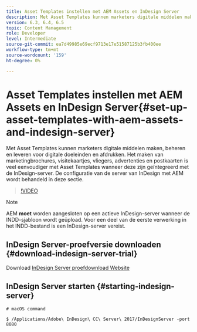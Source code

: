 ```yaml
---
title: Asset Templates instellen met AEM Assets en InDesign Server
description: Met Asset Templates kunnen marketers digitale middelen maken, beheren en leveren voor digitale doeleinden en afdrukken. Het maken van marketingbrochures, visitekaartjes, vliegers, advertenties en postkaarten is veel eenvoudiger met Asset Templates wanneer deze zijn geïntegreerd met de InDesign-server. De configuratie van de server van InDesign met AEM wordt behandeld in deze sectie.
version: 6.3, 6.4, 6.5
topic: Content Management
role: Developer
level: Intermediate
source-git-commit: ea7d49985e69ecf9713e17e51587125b3fb400ee
workflow-type: tm+mt
source-wordcount: '159'
ht-degree: 0%

---
```



# Asset Templates instellen met AEM Assets en InDesign Server{#set-up-asset-templates-with-aem-assets-and-indesign-server}

Met Asset Templates kunnen marketers digitale middelen maken, beheren en leveren voor digitale doeleinden en afdrukken. Het maken van marketingbrochures, visitekaartjes, vliegers, advertenties en postkaarten is veel eenvoudiger met Asset Templates wanneer deze zijn geïntegreerd met de InDesign-server. De configuratie van de server van InDesign met AEM wordt behandeld in deze sectie.

>[!VIDEO](https://video.tv.adobe.com/v/17069/?quality=9&learn=on)

>[!NOTE]
>
>AEM **moet** worden aangesloten op een actieve InDesign-server wanneer de INDD-sjabloon wordt geüpload. Voor een deel van de eerste verwerking in het INDD-bestand is een InDesign-server vereist.

## InDesign Server-proefversie downloaden {#download-indesign-server-trial}

Download [InDesign Server proefdownload Website](https://www.adobe.com/devnet/premiere/sdk/cs5/indesign-server-trial-downloads.html)

## InDesign Server starten {#starting-indesign-server}

```shell
# macOS command

$ /Applications/Adobe\ InDesign\ CC\ Server\ 2017/InDesignServer -port 8080
```
